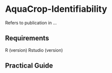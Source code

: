 # AquaCrop-Identifiability
Refers to publication in ...

## Requirements
R (version)
Rstudio (version)

## Practical Guide

